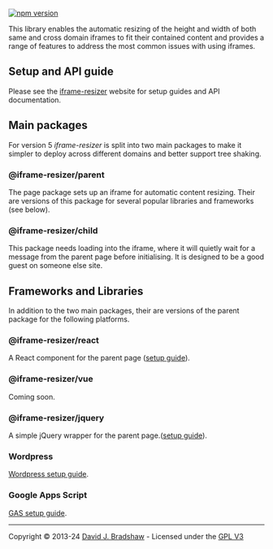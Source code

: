 [<img src="https://iframe-resizer.com/logo-full.svg" alt="" title="" style="margin-bottom: -20px">](https://iframe-resizer.com)

[![npm version](https://badge.fury.io/js/@iframe-resizer%2Fparent.svg)](https://badge.fury.io/js/@iframe-resizer%2Fparent)
 <!--
[![NPM Downloads](https://img.shields.io/npm/dm/iframe-resizer.svg)](https://npm-stat.com/charts.html?package=iframe-resizer&from=2014-12-31)
[![](https://data.jsdelivr.com/v1/package/npm/iframe-resizer/badge?style=rounded)](https://www.jsdelivr.com/package/npm/iframe-resizer) 
[![Coverage Status](https://coveralls.io/repos/davidjbradshaw/iframe-resizer/badge.svg?branch=master&service=github)](https://coveralls.io/github/davidjbradshaw/iframe-resizer)
-->

This library enables the automatic resizing of the height and width of both same and cross domain iframes to fit their contained content and provides a range of features to address the most common issues with using iframes.

## Setup and API guide

Please see the [iframe-resizer](https://iframe-resizer.com) website for setup guides and API documentation.

## Main packages

For version 5 _iframe-resizer_ is split into two main packages to make it simpler to deploy across different domains and better support tree shaking.

### @iframe-resizer/parent

The page package sets up an iframe for automatic content resizing. Their are versions of this package for several popular libraries and frameworks (see below).

### @iframe-resizer/child

This package needs loading into the iframe, where it will quietly wait for a message from the parent page before initialising. It is designed to be a good guest on someone else site.


## Frameworks and Libraries

In addition to the two main packages, their are versions of the parent package for the following platforms.

### @iframe-resizer/react

A React component for the parent page ([setup guide](https://iframe-resizer.com/frameworks/react/)).

### @iframe-resizer/vue

Coming soon.

### @iframe-resizer/jquery

A simple jQuery wrapper for the parent page.([setup guide](https://iframe-resizer.com/frameworks/jquery/)).

### Wordpress

[Wordpress setup guide](https://iframe-resizer.com/frameworks/wordpress/).

### Google Apps Script

[GAS setup guide](https://iframe-resizer.com/frameworks/google_apps_script/).

---
Copyright &copy; 2013-24 [David J. Bradshaw](https://github.com/davidjbradshaw) -
Licensed under the [GPL V3](LICENSE)

